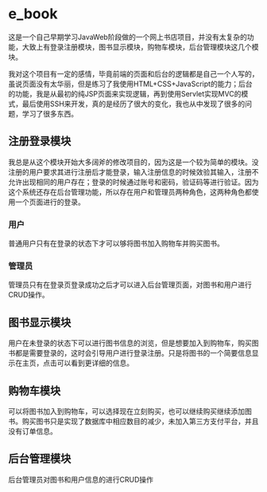 # e_book

这是一个自己早期学习JavaWeb阶段做的一个网上书店项目，并没有太复杂的功能，大致上有登录注册模块，图书显示模块，购物车模块，后台管理模块这几个模块。

我对这个项目有一定的感情，毕竟前端的页面和后台的逻辑都是自己一个人写的，虽说页面没有太华丽，但是练习了我使用HTML+CSS+JavaScript的能力；后台的功能，我是从最初的纯JSP页面来实现逻辑，再到使用Servlet实现MVC的模式，最后使用SSH来开发，真的是经历了很大的变化，我也从中发现了很多的问题，学习了很多东西。

## 注册登录模块

我总是从这个模块开始大多阔斧的修改项目的，因为这是一个较为简单的模块。没注册的用户要求其进行注册后才能登录，输入注册信息的时候效验其输入，注册不允许出现相同的用户存在；登录的时候通过账号和密码，验证码等进行验证。因为这个系统还存在后台管理功能，所以存在用户和管理员两种角色，这两种角色都使用一个页面进行的登录。

### 用户
普通用户只有在登录的状态下才可以够将图书加入购物车并购买图书。

### 管理员
管理员只有在登录页登录成功之后才可以进入后台管理页面，对图书和用户进行CRUD操作。

## 图书显示模块

用户在未登录的状态下可以进行图书信息的浏览，但是想要加入到购物车，购买图书都是需要登录的，这时会引导用户进行登录注册。只是将图书的一个简要信息显示在主页，点击可以看到更详细的信息。

## 购物车模块

可以将图书加入到购物车，可以选择现在立刻购买，也可以继续购买继续添加图书。购买图书只是实现了数据库中相应数目的减少，未加入第三方支付平台，并且没有订单信息。

## 后台管理模块

后台管理员对图书和用户信息的进行CRUD操作



